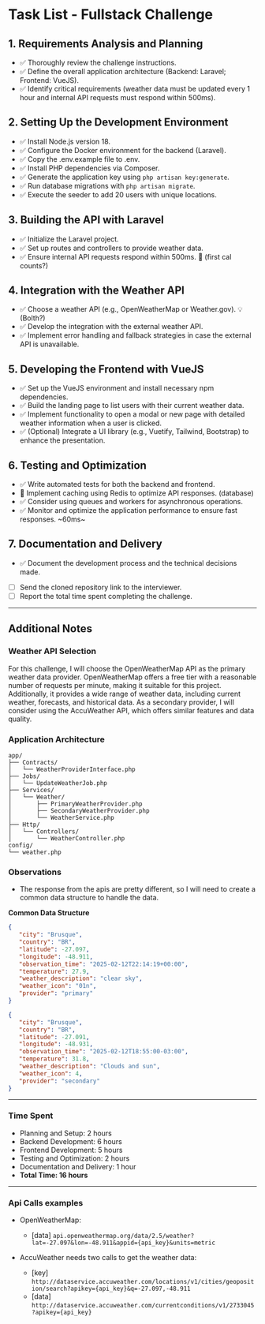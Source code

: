 # Task List - Fullstack Challenge

## 1. Requirements Analysis and Planning
- ✅ Thoroughly review the challenge instructions.
- ✅ Define the overall application architecture (Backend: Laravel; Frontend: VueJS).
- ✅ Identify critical requirements (weather data must be updated every 1 hour and internal API requests must respond within 500ms).

## 2. Setting Up the Development Environment
- ✅ Install Node.js version 18.
- ✅ Configure the Docker environment for the backend (Laravel).
- ✅ Copy the .env.example file to .env.
- ✅ Install PHP dependencies via Composer.
- ✅ Generate the application key using `php artisan key:generate`.
- ✅ Run database migrations with `php artisan migrate`.
- ✅ Execute the seeder to add 20 users with unique locations.

## 3. Building the API with Laravel
- ✅ Initialize the Laravel project.
- ✅ Set up routes and controllers to provide weather data.
- ✅ Ensure internal API requests respond within 500ms. 👀 (first cal counts?)

## 4. Integration with the Weather API
- ✅ Choose a weather API (e.g., OpenWeatherMap or Weather.gov). 💡(Bolth?)
- ✅ Develop the integration with the external weather API.
- ✅ Implement error handling and fallback strategies in case the external API is unavailable.

## 5. Developing the Frontend with VueJS
- ✅ Set up the VueJS environment and install necessary npm dependencies.
- ✅ Build the landing page to list users with their current weather data.
- ✅ Implement functionality to open a modal or new page with detailed weather information when a user is clicked.
- ✅ (Optional) Integrate a UI library (e.g., Vuetify, Tailwind, Bootstrap) to enhance the presentation.

## 6. Testing and Optimization
- ✅ Write automated tests for both the backend and frontend.
- 👀 Implement caching using Redis to optimize API responses. (database)
- ✅ Consider using queues and workers for asynchronous operations.
- ✅ Monitor and optimize the application performance to ensure fast responses. ~60ms~

## 7. Documentation and Delivery
- ✅ Document the development process and the technical decisions made.
- [ ] Send the cloned repository link to the interviewer.
- [ ] Report the total time spent completing the challenge.

---

## Additional Notes

### Weather API Selection
For this challenge, I will choose the OpenWeatherMap API as the primary weather data provider. OpenWeatherMap offers a free tier with a reasonable number of requests per minute, making it suitable for this project. Additionally, it provides a wide range of weather data, including current weather, forecasts, and historical data. As a secondary provider, I will consider using the AccuWeather API, which offers similar features and data quality.

### Application Architecture
```
app/
├── Contracts/
│   └── WeatherProviderInterface.php
├── Jobs/
│   └── UpdateWeatherJob.php
├── Services/
│   └── Weather/
│       ├── PrimaryWeatherProvider.php
│       ├── SecondaryWeatherProvider.php
│       └── WeatherService.php
├── Http/
│   └── Controllers/
│       └── WeatherController.php
config/
└── weather.php
```

### Observations
- The response from the apis are pretty different, so I will need to create a common data structure to handle the data.

**Common Data Structure**
```json
{
   "city": "Brusque",
   "country": "BR",
   "latitude": -27.097,
   "longitude": -48.911,
   "observation_time": "2025-02-12T22:14:19+00:00",
   "temperature": 27.9,
   "weather_description": "clear sky",
   "weather_icon": "01n",
   "provider": "primary"
}
```
```json
{
   "city": "Brusque",
   "country": "BR",
   "latitude": -27.091,
   "longitude": -48.931,
   "observation_time": "2025-02-12T18:55:00-03:00",
   "temperature": 31.8,
   "weather_description": "Clouds and sun",
   "weather_icon": 4,
   "provider": "secondary"
}
```
---

### Time Spent
- Planning and Setup: 2 hours
- Backend Development: 6 hours
- Frontend Development: 5 hours
- Testing and Optimization: 2 hours
- Documentation and Delivery: 1 hour
- **Total Time: 16 hours**

---

### Api Calls examples
- OpenWeatherMap:
	- [data] `api.openweathermap.org/data/2.5/weather?lat=-27.097&lon=-48.911&appid={api_key}&units=metric`

- AccuWeather needs two calls to get the weather data:
	- [key] `http://dataservice.accuweather.com/locations/v1/cities/geoposition/search?apikey={api_key}&q=-27.097,-48.911`
	- [data] `http://dataservice.accuweather.com/currentconditions/v1/2733045?apikey={api_key}`

